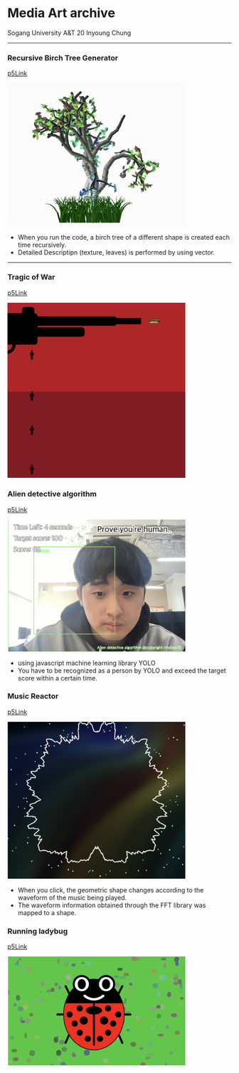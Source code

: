 # Media Art archive 
<p>Sogang University A&T 20 Inyoung Chung</p>

---
### Recursive Birch Tree Generator 
[p5Link](https://editor.p5js.org/rmdnps10/sketches/xBod-ihS9)

<img src="./birch-tree/birchtree.png" width="400px">

- When you run the code, a birch tree of a different shape is created each time recursively. 
- Detailed Descriptipn (texture, leaves) is performed by using vector.

---
### Tragic of War
[p5Link](https://editor.p5js.org/rmdnps10/sketches/mcG2dzSXW)

<img src="./tragic-of-war/tragicofwar.png" width="400px">



### Alien detective algorithm
[p5Link](https://editor.p5js.org/rmdnps10/sketches/WDcQzZWnd)

<img src="./alien-detective-algorithm/aliendetectivealgorithm.png" width="400px">

- using javascript machine learning library YOLO
- You have to be recognized as a person by YOLO and exceed the target score within a certain time.

### Music Reactor
[p5Link](https://editor.p5js.org/rmdnps10/sketches/-oGeTIphM)

<img src="./music-reactor/musicreactor.png" width="400px">

- When you click, the geometric shape changes according to the waveform of the music being played.
- The waveform information obtained through the FFT library was mapped to a shape.



### Running ladybug

[p5Link](https://editor.p5js.org/rmdnps10/sketches/lhDJCPYIT)

<img src="./ladybug/ladybug.png" width="400px">






